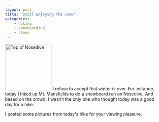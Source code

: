 ```yaml
---
layout: post
title: 'Still Enjoying the Snow'
categories:
    - hiking
    - snowboarding
    - stowe
---
```

[<img src="https://farm8.staticflickr.com/7347/14161061213_f44bfb7073_m.jpg" alt="Top of Nosedive" border="0" width="150" class="alignleft" />][gallery] I refuse to accept that winter is over. For instance, today I hiked up Mt. Mansfields to do a snowboard run on Nosedive. And based on the crowd, I wasn't the only one who thought today was a good day for a hike.

I posted some pictures from today's hike for your viewing pleasure.

[gallery]: https://www.flickr.com/photos/kirbyturner/sets/72157644571329602
